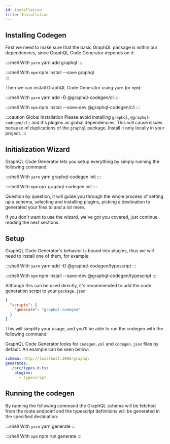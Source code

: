 ```yaml
---
id: installation
title: Installation
---
```


## Installing Codegen 

First we need to make sure that the basic GraphQL package is within our dependencies, since GraphQL Code Generator depends on it:

:::shell With `yarn`
    yarn add graphql
:::

:::shell With `npm`
    npm install --save graphql  
:::

Then we can install GraphQL Code Generator using `yarn` (or `npm`):

:::shell With `yarn`
    yarn add -D @graphql-codegen/cli
:::

:::shell With `npm`
    npm install --save-dev @graphql-codegen/cli
:::

:::caution Global Installation
Please avoid installing `graphql`, `@graphql-codegen/cli` and it's plugins as global dependencies. This will cause issues because of duplications of the `graphql` package. Install it only locally in your project.
:::

## Initialization Wizard

GraphQL Code Generator lets you setup everything by simply running the following command:

:::shell With `yarn`
    yarn graphql-codegen init
:::

:::shell With `npm`
    npx graphql-codegen init
:::

Question by question, it will guide you through the whole process of setting up a schema, selecting and installing plugins, picking a destination to generated your files to and a lot more.

If you don't want to use the wizard, we've got you covered, just continue reading the next sections.

## Setup

GraphQL Code Generator's behavior is bound into plugins, thus we will need to install one of them, for example:

:::shell With `yarn`
    yarn add -D @graphql-codegen/typescript
:::

:::shell With `npm`
    npm install --save-dev @graphql-codegen/typescript
:::

Although this can be used directly, it's recommended to add the code generation script to your `package.json`:

```json
{
  "scripts": {
    "generate": "graphql-codegen"
  }
}
```

This will simplify your usage, and you'll be able to run the codegen with the following command:

GraphQL Code Generator looks for `codegen.yml` and `codegen.json` files by default. An example can be seen below:

```yaml
schema: http://localhost:3000/graphql
generates:
  ./src/types.d.ts:
    plugins:
      - typescript
```

## Running the codegen

By running the following command the GraphQL schema will be fetched from the route endpoint and the typescript definitions will be generated in the specified destination:

:::shell With `yarn`
    yarn generate
:::

:::shell With `npm`
    npm run generate
:::

